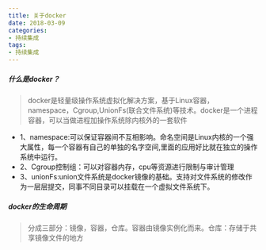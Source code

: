 ```yaml
---
title: 关于docker
date: 2018-03-09
categories:
- 持续集成
tags: 
- 持续集成
---
```


##### 什么是docker？
> docker是轻量级操作系统虚拟化解决方案，基于Linux容器，namespace，Cgroup,UnionFs(联合文件系统)等技术。docker是一个进程容器，可以当做进程加操作系统除内核外的一套软件

+ 1、namespace:可以保证容器间不互相影响。命名空间是Linux内核的一个强大属性，每一个容器有自己的单独的名字空间,里面的应用好比就在独立的操作系统中运行。
+ 2、Cgroup控制组：可以对容器内存，cpu等资源进行限制与审计管理
+ 3、unionFs:union文件系统是docker镜像的基础。支持对文件系统的修改作为一层层提交，同事不同目录可以挂载在一个虚拟文件系统下。


##### docker的生命周期
> 分成三部分：镜像，容器，仓库。容器由镜像实例化而来。仓库：存储于共享镜像文件的地方

